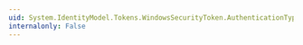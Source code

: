 ```yaml
---
uid: System.IdentityModel.Tokens.WindowsSecurityToken.AuthenticationType
internalonly: False
---
```

